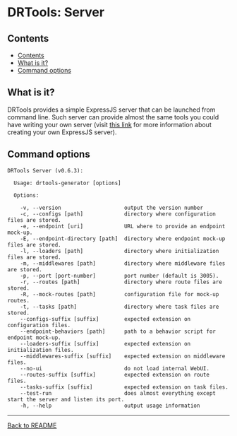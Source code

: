 # DRTools: Server
## Contents
<!-- TOC depthFrom:2 updateOnSave:true -->

- [Contents](#contents)
- [What is it?](#what-is-it)
- [Command options](#command-options)

<!-- /TOC -->

## What is it?
DRTools provides a simple ExpressJS server that can be launched from command line.
Such server can provide almost the same tools you could have writing your own
server (visit [this link](express.md) for more information about creating your own
ExpressJS server).

## Command options
<!-- AUTO:server-options -->
```
DRTools Server (v0.6.3):

  Usage: drtools-generator [options]

  Options:

    -v, --version                    output the version number
    -c, --configs [path]             directory where configuration files are stored.
    -e, --endpoint [uri]             URL where to provide an endpoint mock-up.
    -E, --endpoint-directory [path]  directory where endpoint mock-up files are stored.
    -l, --loaders [path]             directory where initialization files are stored.
    -m, --middlewares [path]         directory where middleware files are stored.
    -p, --port [port-number]         port number (default is 3005).
    -r, --routes [path]              directory where route files are stored.
    -R, --mock-routes [path]         configuration file for mock-up routes.
    -t, --tasks [path]               directory where task files are stored.
    --configs-suffix [suffix]        expected extension on configuration files.
    --endpoint-behaviors [path]      path to a behavior script for endpoint mock-up.
    --loaders-suffix [suffix]        expected extension on initialization files.
    --middlewares-suffix [suffix]    expected extension on middleware files.
    --no-ui                          do not load internal WebUI.
    --routes-suffix [suffix]         expected extension on route files.
    --tasks-suffix [suffix]          expected extension on task files.
    --test-run                       does almost everything except start the server and listen its port.
    -h, --help                       output usage information

```
<!-- /AUTO -->

----
[Back to README](../README.md)
